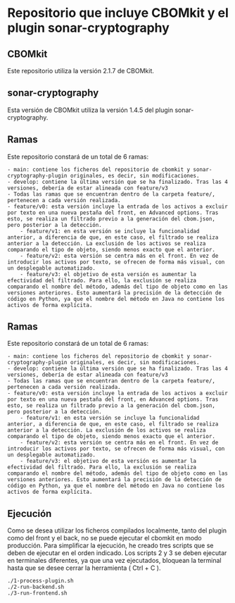 # Repositorio que incluye CBOMkit y el plugin sonar-cryptography
## CBOMkit
Este repositorio utiliza la versión 2.1.7 de CBOMkit.
## sonar-cryptography
Esta versión de CBOMkit utiliza la versión 1.4.5 del plugin sonar-cryptography.

## Ramas
Este repositorio constará de un total de 6 ramas:

	- main: contiene los ficheros del repositorio de cbomkit y sonar-cryptography-plugin originales, es decir, sin modificaciones.
 	- develop: contiene la última versión que se ha finalizado. Tras las 4 versiones, debería de estar alineada con feature/v3
  	- Todas las ramas que se encuentran dentro de la carpeta feature/, pertenecen a cada versión realizada.
   	- feature/v0: esta versión incluye la entrada de los activos a excluir por texto en una nueva pestaña del front, en Advanced options. Tras esto, se realiza un filtrado previo a la generación del cbom.json, pero posterior a la detección.
    	- feature/v1: en esta versión se incluye la funcionalidad anterior, a diferencia de que, en este caso, el filtrado se realiza anterior a la detección. La exclusión de los activos se realiza comparando el tipo de objeto, siendo menos exacto que el anterior.
     	- feature/v2: esta versión se centra más en el front. En vez de introducir los activos por texto, se ofrecen de forma más visual, con un desplegable automatizado.
      	- feature/v3: el objetivo de esta versión es aumentar la efectividad del filtrado. Para ello, la exclusión se realiza comparando el nombre del método, además del tipo de objeto como en las versiones anteriores. Esto aumentará la precisión de la detección de código en Python, ya que el nombre del método en Java no contiene los activos de forma explícita.


## Ramas
Este repositorio constará de un total de 6 ramas:

	- main: contiene los ficheros del repositorio de cbomkit y sonar-cryptography-plugin originales, es decir, sin modificaciones.
 	- develop: contiene la última versión que se ha finalizado. Tras las 4 versiones, debería de estar alineada con feature/v3
  	- Todas las ramas que se encuentran dentro de la carpeta feature/, pertenecen a cada versión realizada.
   	- feature/v0: esta versión incluye la entrada de los activos a excluir por texto en una nueva pestaña del front, en Advanced options. Tras esto, se realiza un filtrado previo a la generación del cbom.json, pero posterior a la detección.
    	- feature/v1: en esta versión se incluye la funcionalidad anterior, a diferencia de que, en este caso, el filtrado se realiza anterior a la detección. La exclusión de los activos se realiza comparando el tipo de objeto, siendo menos exacto que el anterior.
     	- feature/v2: esta versión se centra más en el front. En vez de introducir los activos por texto, se ofrecen de forma más visual, con un desplegable automatizado.
      	- feature/v3: el objetivo de esta versión es aumentar la efectividad del filtrado. Para ello, la exclusión se realiza comparando el nombre del método, además del tipo de objeto como en las versiones anteriores. Esto aumentará la precisión de la detección de código en Python, ya que el nombre del método en Java no contiene los activos de forma explícita.

## Ejecución
Como se desea utilizar los ficheros compilados localmente, tanto del plugin como del front y el back, no se puede ejecutar el cbomkit en modo producción. Para simplificar la ejecución, he creado tres scripts que se deben de ejecutar en el orden indicado. Los scripts 2 y 3 se deben ejecutar en terminales diferentes, ya que una vez ejecutados, bloquean la terminal hasta que se desee cerrar la herramienta ( Ctrl + C ).

	./1-process-plugin.sh
 	./2-run-backend.sh
  	./3-run-frontend.sh
  